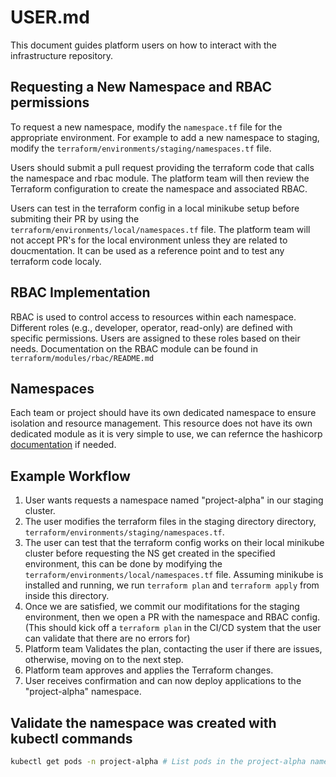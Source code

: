 # USER.md

This document guides platform users on how to interact with the infrastructure repository.

## Requesting a New Namespace and RBAC permissions

To request a new namespace, modify the `namespace.tf` file for the appropriate environment. 
For example to add a new namespace to staging, modify the `terraform/environments/staging/namespaces.tf` file. 

Users should submit a pull request providing the terraform code that calls the namespace and rbac module. 
The platform team will then review the Terraform configuration to create the namespace and associated RBAC.

Users can test in the terraform config in a local minikube setup before submiting their PR by using the `terraform/environments/local/namespaces.tf` file. 
The platform team will not accept PR's for the local environment unless they are related to doucmentation. It can be used as a reference point and to test any terraform code localy.


## RBAC Implementation

RBAC is used to control access to resources within each namespace.  Different roles (e.g., developer, operator, read-only) are defined with specific permissions. Users are assigned to these roles based on their needs.
Documentation on the RBAC module can be found in `terraform/modules/rbac/README.md`

## Namespaces

Each team or project should have its own dedicated namespace to ensure isolation and resource management. 
This resource does not have its own dedicated module as it is very simple to use, we can refernce the hashicorp [documentation](https://registry.terraform.io/providers/hashicorp/kubernetes/latest/docs/resources/namespace) if needed.

## Example Workflow

1. User wants requests a namespace named "project-alpha" in our staging cluster.
2. The user modifies the terraform files in the staging directory directory, `terraform/environments/staging/namespaces.tf`.
3. The user can test that the terraform config works on their local minikube cluster before requesting the NS get created in the specified environment, this can be done by modifying the `terraform/environments/local/namespaces.tf` file. 
   Assuming minikube is installed and running, we run `terraform plan` and `terraform apply` from inside this directory. 
4. Once we are satisfied, we commit our modifitations for the staging environment, then we open a PR with the namespace and RBAC config. (This should kick off a `terraform plan` in the CI/CD system that the user can validate that there are no errors for)
5. Platform team Validates the plan, contacting the user if there are issues, otherwise, moving on to the next step.
6. Platform team approves and applies the Terraform changes.
7. User receives confirmation and can now deploy applications to the "project-alpha" namespace.

## Validate the namespace was created with kubectl commands

```bash
kubectl get pods -n project-alpha # List pods in the project-alpha namespace
```
